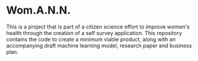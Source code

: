 # Wom.A.N.N.
This is a project that is part of a citizen science effort to improve women's health through the creation of a self survey application. This repository contains the code to create a minimum viable product, along with an accompanying draft machine learning model, research paper and business plan.

